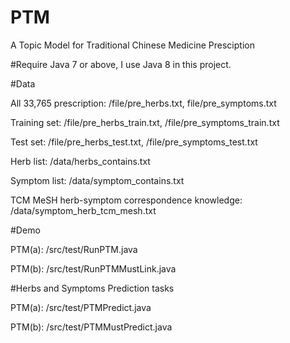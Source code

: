 # PTM
A Topic Model for Traditional Chinese Medicine Presciption

#Require
Java 7 or above, I use Java 8 in this project.


#Data

All 33,765 prescription: /file/pre_herbs.txt, file/pre_symptoms.txt

Training set: /file/pre_herbs_train.txt, /file/pre_symptoms_train.txt

Test set: /file/pre_herbs_test.txt, /file/pre_symptoms_test.txt

Herb list: /data/herbs_contains.txt

Symptom list: /data/symptom_contains.txt

TCM MeSH herb-symptom correspondence knowledge: /data/symptom_herb_tcm_mesh.txt

#Demo

PTM(a): /src/test/RunPTM.java

PTM(b): /src/test/RunPTMMustLink.java

#Herbs and Symptoms Prediction tasks

PTM(a): /src/test/PTMPredict.java

PTM(b): /src/test/PTMMustPredict.java

 



